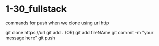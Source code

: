 # 1-30_fullstack
commands for push when we clone using url http

git clone https://url
git add . (OR) git add fileNAme
git commit -m "your message here"
git push


